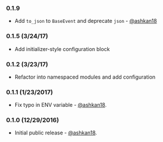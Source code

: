 ### 0.1.9
* Add `to_json` to `BaseEvent` and deprecate `json` - [@ashkan18](https://github.com/ashkan18)
### 0.1.5 (3/24/17)
* Add initializer-style configuration block
### 0.1.2 (3/23/17)
* Refactor into namespaced modules and add configuration

### 0.1.1 (1/23/2017)

* Fix typo in ENV variable - [@ashkan18](https://github.com/ashkan18).

### 0.1.0 (12/29/2016)

* Initial public release - [@ashkan18](https://github.com/ashkan18).